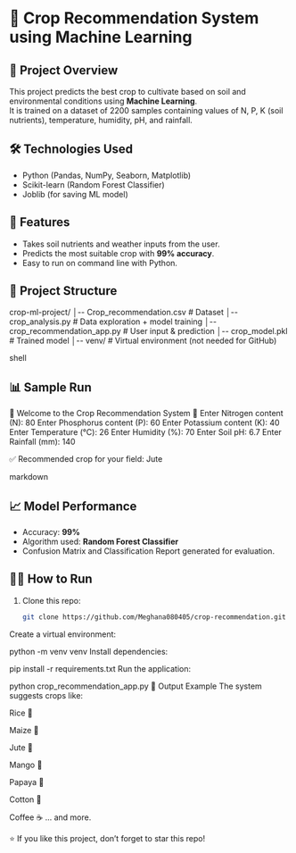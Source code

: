 # 🌱 Crop Recommendation System using Machine Learning

## 📌 Project Overview
This project predicts the best crop to cultivate based on soil and environmental conditions using **Machine Learning**.  
It is trained on a dataset of 2200 samples containing values of N, P, K (soil nutrients), temperature, humidity, pH, and rainfall.

## 🛠️ Technologies Used
- Python (Pandas, NumPy, Seaborn, Matplotlib)
- Scikit-learn (Random Forest Classifier)
- Joblib (for saving ML model)

## 🚀 Features
- Takes soil nutrients and weather inputs from the user.
- Predicts the most suitable crop with **99% accuracy**.
- Easy to run on command line with Python.

## 📂 Project Structure
crop-ml-project/
│-- Crop_recommendation.csv # Dataset
│-- crop_analysis.py # Data exploration + model training
│-- crop_recommendation_app.py # User input & prediction
│-- crop_model.pkl # Trained model
│-- venv/ # Virtual environment (not needed for GitHub)

shell
## 📊 Sample Run
🌱 Welcome to the Crop Recommendation System 🌱
Enter Nitrogen content (N): 80
Enter Phosphorus content (P): 60
Enter Potassium content (K): 40
Enter Temperature (°C): 26
Enter Humidity (%): 70
Enter Soil pH: 6.7
Enter Rainfall (mm): 140

✅ Recommended crop for your field: Jute

markdown
## 📈 Model Performance
- Accuracy: **99%**
- Algorithm used: **Random Forest Classifier**
- Confusion Matrix and Classification Report generated for evaluation.

## 🧑‍💻 How to Run
1. Clone this repo:
   ```bash
   git clone https://github.com/Meghana080405/crop-recommendation.git
Create a virtual environment:

python -m venv venv
Install dependencies:

pip install -r requirements.txt
Run the application:

python crop_recommendation_app.py
🌾 Output Example
The system suggests crops like:

Rice 🌾

Maize 🌽

Jute 🌱

Mango 🥭

Papaya 🍍

Cotton 🌿

Coffee ☕ ... and more.

⭐ If you like this project, don’t forget to star this repo!










